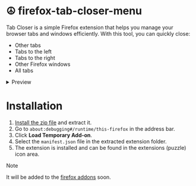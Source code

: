 # ☮️ firefox-tab-closer-menu

Tab Closer is a simple Firefox extension that helps you manage your browser tabs and windows efficiently. With this tool, you can quickly close:

- Other tabs  
- Tabs to the left  
- Tabs to the right  
- Other Firefox windows
- All tabs

<details>
<summary>Preview</summary>
<img src="https://github.com/user-attachments/assets/f207c8c4-4c05-4859-bbf3-e569e21bb821">
</details>

# Installation

1. <a href="https://codeload.github.com/m3tozz/firefox-tab-closer-menu/zip/refs/tags/v1.1">Install the zip file</a> and extract it.  
2. Go to `about:debugging#/runtime/this-firefox` in the address bar.  
3. Click **Load Temporary Add-on**.  
4. Select the `manifest.json` file in the extracted extension folder.  
5. The extension is installed and can be found in the extensions (puzzle) icon area.<br>

> [!NOTE]
>It will be added to the <a href="https://addons.mozilla.org/">firefox addons</a> soon.

